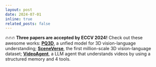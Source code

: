 ```yaml
---
layout: post
date: 2024-07-01
inline: true
related_posts: false
---
```


🔥🔥🔥 **Three papers are accepted by ECCV 2024!** Check out these awesome works:
**[PQ3D](https://pq3d.github.io/)**, a unfied model for 3D vision-language understanding;
**[SceneVerse](https://scene-verse.github.io/)**, the first million-scale 3D vision-language dataset;
**[VideoAgent](https://videoagent.github.io/)**, a LLM agent that understands videos by using a structured memory and 4 tools.